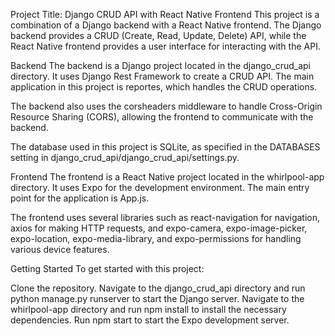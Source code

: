 Project Title: Django CRUD API with React Native Frontend
This project is a combination of a Django backend with a React Native frontend. The Django backend provides a CRUD (Create, Read, Update, Delete) API, while the React Native frontend provides a user interface for interacting with the API.

Backend
The backend is a Django project located in the django_crud_api directory. It uses Django Rest Framework to create a CRUD API. The main application in this project is reportes, which handles the CRUD operations.

The backend also uses the corsheaders middleware to handle Cross-Origin Resource Sharing (CORS), allowing the frontend to communicate with the backend.

The database used in this project is SQLite, as specified in the DATABASES setting in django_crud_api/django_crud_api/settings.py.

Frontend
The frontend is a React Native project located in the whirlpool-app directory. It uses Expo for the development environment. The main entry point for the application is App.js.

The frontend uses several libraries such as react-navigation for navigation, axios for making HTTP requests, and expo-camera, expo-image-picker, expo-location, expo-media-library, and expo-permissions for handling various device features.

Getting Started
To get started with this project:

Clone the repository.
Navigate to the django_crud_api directory and run python manage.py runserver to start the Django server.
Navigate to the whirlpool-app directory and run npm install to install the necessary dependencies.
Run npm start to start the Expo development server.
